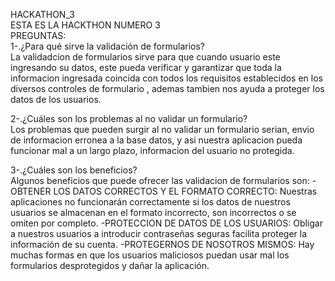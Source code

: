 HACKATHON_3<br>
ESTA ES LA HACKTHON NUMERO 3<br>
PREGUNTAS:<br>
1-.¿Para qué sirve la validación de formularios?<br>
La validadcion de formularios sirve para que cuando usuario este ingresando su datos, este pueda verificar y garantizar que toda la informacion ingresada coincida con todos los requisitos establecidos en los diversos controles de formulario , ademas tambien nos ayuda a proteger los datos de los usuarios.

2-.¿Cuáles son los problemas al no validar un formulario?<br>
Los problemas que pueden surgir al no validar un formulario serian, envio de informacion erronea a la base datos, y asi nuestra aplicacion pueda funcionar mal a un largo plazo, informacion del usuario no protegida.

3-.¿Cuáles son los beneficios?<br>
Algunos beneficios que puede ofrecer las validacion de formularios son: -OBTENER LOS DATOS CORRECTOS Y EL FORMATO CORRECTO: Nuestras aplicaciones no funcionarán correctamente si los datos de nuestros usuarios se almacenan en el formato incorrecto, son incorrectos o se omiten por completo. -PROTECCION DE DATOS DE LOS USUARIOS: Obligar a nuestros usuarios a introducir contraseñas seguras facilita proteger la información de su cuenta. -PROTEGERNOS DE NOSOTROS MISMOS: Hay muchas formas en que los usuarios maliciosos puedan usar mal los formularios desprotegidos y dañar la aplicación.